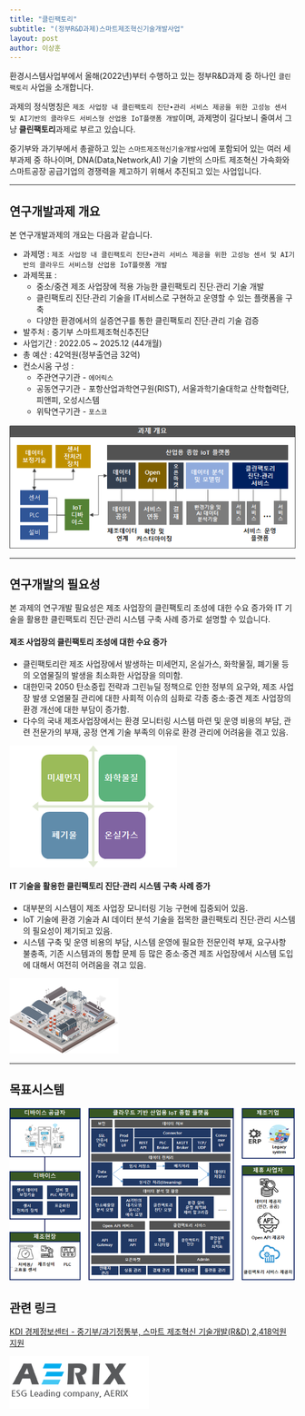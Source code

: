```yaml
---
title: "클린팩토리"
subtitle: "(정부R&D과제)스마트제조혁신기술개발사업"
layout: post
author: 이상훈
---
```


환경시스템사업부에서 올해(2022년)부터 수행하고 있는 정부R&D과제 중 하나인 `클린팩토리` 사업을 소개합니다. 

과제의 정식명칭은 `제조 사업장 내 클린팩토리 진단∙관리 서비스 제공을 위한 고성능 센서 및 AI기반의 클라우드 서비스형 산업용 IoT플랫폼 개발`이며, 과제명이
길다보니 줄여서 그냥 **클린팩토리**과제로 부르고 있습니다. 


중기부와 과기부에서 총괄하고 있는 `스마트제조혁신기술개발사업`에 포함되어 있는 여러 세부과제 중 하나이며, DNA(Data,Network,AI) 기술 기반의 
스마트 제조혁신 가속화와 스마트공장 공급기업의 경쟁력을 제고하기 위해서 추진되고 있는 사업입니다. 

---

## 연구개발과제 개요 ## 

본 연구개발과제의 개요는 다음과 같습니다.

* 과제명 : `제조 사업장 내 클린팩토리 진단∙관리 서비스 제공을 위한 고성능 센서 및 AI기반의 클라우드 서비스형 산업용 IoT플랫폼 개발`
* 과제목표 :
    - 중소/중견 제조 사업장에 적용 가능한 클린팩토리 진단∙관리 기술 개발
    - 클린팩토리 진단∙관리 기술을 IT서비스로 구현하고 운영할 수 있는 플랫폼을 구축
    - 다양한 환경에서의 실증연구를 통한 클린팩토리 진단∙관리 기술 검증
* 발주처 : 중기부 스마트제조혁신추진단
* 사업기간 : 2022.05 ~ 2025.12 (44개월)
* 총 예산 : 42억원(정부출연금 32억)
* 컨소시움 구성 : 
    - 주관연구기관 - `에어릭스`
    - 공동연구기관 - 포항산업과학연구원(RIST), 서울과학기술대학교 산학협력단, 피앤피, 오성시스템
    - 위탁연구기관 - `포스코`

![Image Alt 과제개요](/img/posts/cleanfactory_01.png)

---

## 연구개발의 필요성 ## 

본 과제의 연구개발 필요성은 제조 사업장의 클린팩토리 조성에 대한 수요 증가와 IT 기술을 활용한 클린팩토리 진단·관리 시스템 구축 사례 증가로 설명할 수 있습니다.

#### 제조 사업장의 클린팩토리 조성에 대한 수요 증가 ####

* 클린팩토리란 제조 사업장에서 발생하는 미세먼지, 온실가스, 화학물질, 폐기물 등의 오염물질의 발생을 최소화한 사업장을 의미함.
* 대한민국 2050 탄소중립 전략과 그린뉴딜 정책으로 인한 정부의 요구와, 제조 사업장 발생 오염물질 관리에 대한 사회적 이슈의 심화로 각종 중소·중견 제조 사업장의 환경 개선에 대한 부담이 증가함.
* 다수의 국내 제조사업장에서는 환경 모니터링 시스템 마련 및 운영 비용의 부담, 관련 전문가의 부재, 공정 연계 기술 부족의 이유로 환경 관리에 어려움을 겪고 있음.

![Image Alt 4대 환경 관리요소](/img/posts/cleanfactory_02.png)

#### IT 기술을 활용한 클린팩토리 진단·관리 시스템 구축 사례 증가 ####

* 대부분의 시스템이 제조 사업장 모니터링 기능 구현에 집중되어 있음. 
* IoT 기술에 환경 기술과 AI 데이터 분석 기술을 접목한 클린팩토리 진단∙관리 시스템의 필요성이 제기되고 있음.
* 시스템 구축 및 운영 비용의 부담, 시스템 운영에 필요한 전문인력 부재, 요구사항 불충족, 기존 시스템과의 통합 문제 등 많은 중소·중견 제조 사업장에서 시스템 도입에 대해서 여전히 어려움을 겪고 있음.

![Image Alt 제조현장](/img/posts/cleanfactory_03.png)

---

## 목표시스템 ##

![Image Alt 에어릭스](/img/posts/cleanfactory_04.png)

## 관련 링크 ##

[KDI 경제정보센터 - 중기부/과기정통부, 스마트 제조혁신 기술개발(R&D) 2,418억원 지원](https://eiec.kdi.re.kr/policy/materialView.do?num=226520&topic=O&pp=20&datecount=&recommend=&pg=)

![Image Alt 에어릭스](/img/posts/iomt_rnd_04.png)
